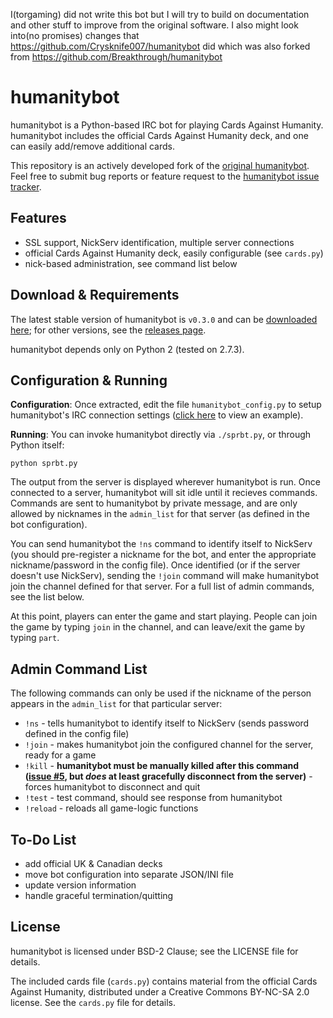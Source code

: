 I(torgaming) did not write this bot but I will try to build on documentation and other stuff to improve from the original software. I also might look into(no promises) changes that https://github.com/Crysknife007/humanitybot did which was also forked from https://github.com/Breakthrough/humanitybot

humanitybot
===========

humanitybot is a Python-based IRC bot for playing Cards Against Humanity.  humanitybot includes the official Cards Against Humanity deck, and one can easily add/remove additional cards.

This repository is an actively developed fork of the [original humanitybot](https://github.com/SuperMatt/humanitybot).  Feel free to submit bug reports or feature request to the [humanitybot issue tracker](https://github.com/Breakthrough/humanitybot/issues).


Features
-------------

 - SSL support, NickServ identification, multiple server connections
 - official Cards Against Humanity deck, easily configurable (see `cards.py`)
 - nick-based administration, see command list below


Download & Requirements
---------------------------

The latest stable version of humanitybot is `v0.3.0` and can be [downloaded here](https://github.com/Breakthrough/humanitybot/archive/v0.3.0.zip); for other versions, see the [releases page](https://github.com/Breakthrough/humanitybot/releases).

humanitybot depends only on Python 2 (tested on 2.7.3).


Configuration & Running
---------------------------

**Configuration**: Once extracted, edit the file `humanitybot_config.py` to setup humanitybot's IRC connection settings ([click here](https://github.com/Breakthrough/humanitybot/blob/master/humanitybot_config.md) to view an example).

**Running**: You can invoke humanitybot directly via `./sprbt.py`, or through Python itself:

    python sprbt.py

The output from the server is displayed wherever humanitybot is run.  Once connected to a server, humanitybot will sit idle until it recieves commands.  Commands are sent to humanitybot by private message, and are only allowed by nicknames in the `admin_list` for that server (as defined in the bot configuration).

You can send humanitybot the `!ns` command to identify itself to NickServ (you should pre-register a nickname for the bot, and enter the appropriate nickname/password in the config file).  Once identified (or if the server doesn't use NickServ), sending the `!join` command will make humanitybot join the channel defined for that server.  For a full list of admin commands, see the list below.

At this point, players can enter the game and start playing.  People can join the game by typing `join` in the channel, and can leave/exit the game by typing `part`.


Admin Command List
---------------------------

The following commands can only be used if the nickname of the person appears in the `admin_list` for that particular server:

 - `!ns` - tells humanitybot to identify itself to NickServ (sends password defined in the config file)
 - `!join` - makes humanitybot join the configured channel for the server, ready for a game
 - `!kill` - **humanitybot must be manually killed after this command ([issue #5](https://github.com/Breakthrough/humanitybot/issues/5), but *does* at least gracefully disconnect from the server)** - forces humanitybot to disconnect and quit
 - `!test` - test command, should see response from humanitybot
 - `!reload` - reloads all game-logic functions


To-Do List
-------------

 - add official UK & Canadian decks
 - move bot configuration into separate JSON/INI file
 - update version information
 - handle graceful termination/quitting


License
-------------

humanitybot is licensed under BSD-2 Clause; see the LICENSE file for details.

The included cards file (`cards.py`) contains material from the official Cards Against Humanity, distributed under a Creative Commons BY-NC-SA 2.0 license.  See the `cards.py` file for details.
